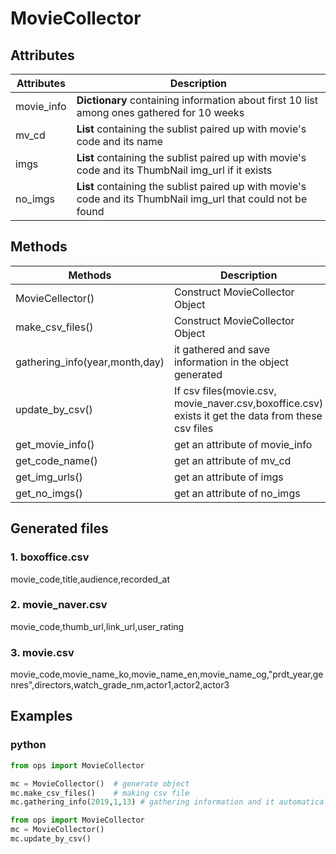 # MovieCollector




## Attributes
|Attributes|Description|
|---|--|
|movie_info|**Dictionary** containing information about first 10 list among ones gathered for 10 weeks|
|mv_cd|**List** containing the sublist paired up with movie's code and its name|
|imgs|**List** containing the sublist paired up with movie's code and its ThumbNail img_url if it exists|
|no_imgs|**List** containing the sublist paired up with movie's code and its ThumbNail img_url that could not be found |


## Methods
|Methods|Description|
|---|---|
|MovieCellector()|Construct MovieCollector Object|
|make_csv_files()|Construct MovieCollector Object|
|gathering_info(year,month,day)|it gathered and save information in the object generated|
|update_by_csv()|If csv files(movie.csv, movie_naver.csv,boxoffice.csv) exists it get the data from these csv files|
|get_movie_info()|get an attribute of movie_info |
|get_code_name()|get an attribute of mv_cd |
|get_img_urls()|get an attribute of imgs |
|get_no_imgs()|get an attribute of no_imgs |



## Generated files
### 1. boxoffice.csv
movie_code,title,audience,recorded_at

### 2. movie_naver.csv
movie_code,thumb_url,link_url,user_rating

### 3. movie.csv
movie_code,movie_name_ko,movie_name_en,movie_name_og,"prdt_year,genres",directors,watch_grade_nm,actor1,actor2,actor3

## Examples
### python
```python
from ops import MovieCollector

mc = MovieCollector()  # generate object
mc.make_csv_files()    # making csv file 
mc.gathering_info(2019,1,13) # gathering information and it automatically fill in the three csv files

```

```python
from ops import MovieCollector
mc = MovieCollector()
mc.update_by_csv()

```